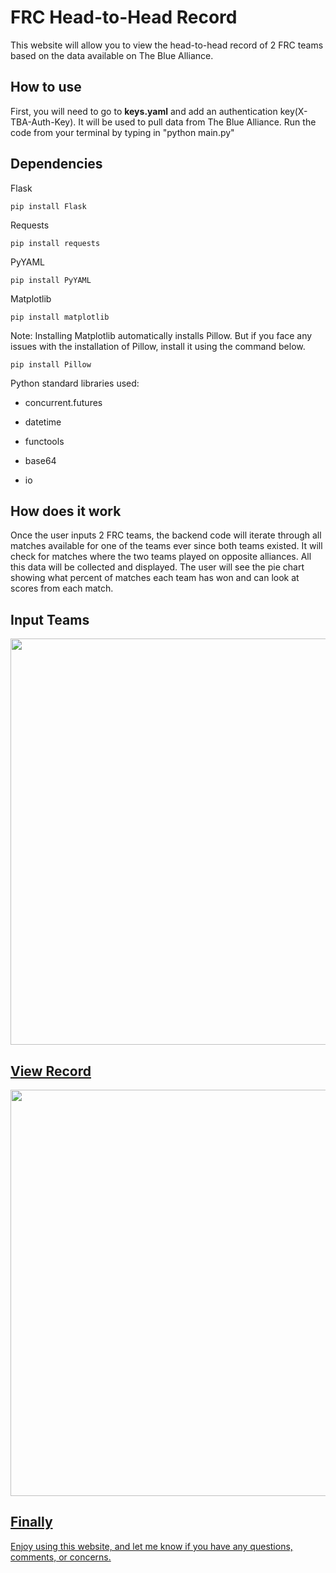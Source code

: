 # FRC Head-to-Head Record

This website will allow you to view the head-to-head record of 2 FRC teams based on the data available on The Blue Alliance.
  
## How to use

First, you will need to go to **keys.yaml** and add an authentication key(X-TBA-Auth-Key). It will be used to pull data from The Blue Alliance. Run the code from your terminal by typing in "python main.py"

## Dependencies

Flask
```
pip install Flask
```

Requests
```
pip install requests
```

PyYAML
```
pip install PyYAML
```

Matplotlib
```
pip install matplotlib
```

Note: Installing Matplotlib automatically installs Pillow. But if you face any issues with the installation of Pillow, install it using the command below.

```
pip install Pillow
```

Python standard libraries used:

- concurrent.futures

- datetime

- functools

- base64

- io


## How does it work

Once the user inputs 2 FRC teams, the backend code will iterate through all matches available for one of the teams ever since both teams existed. It will check for matches where the two teams played on opposite alliances. All this data will be collected and displayed. The user will see the pie chart showing what percent of matches each team has won and can look at scores from each match.

## Input Teams

<a href="https://drive.google.com/file/d/1u2HEUxGJIUWXWwi-g_UWAS_F-bT45lgT/view?usp=sharing"><img  src="https://drive.google.com/uc?export=view&id=1u2HEUxGJIUWXWwi-g_UWAS_F-bT45lgT"  style="width: 650px; max-width: 100%; height: auto"  title=""/>

## View Record

<a href="https://drive.google.com/file/d/1P8s0Um2h7Zd7HGYhsIBcqTmjIxrqgkNZ/view?usp=sharing"><img  src="https://drive.google.com/uc?export=view&id=1P8s0Um2h7Zd7HGYhsIBcqTmjIxrqgkNZ"  style="width: 650px; max-width: 100%; height: auto"  title=""/>
  
## Finally

Enjoy using this website, and let me know if you have any questions, comments, or concerns.